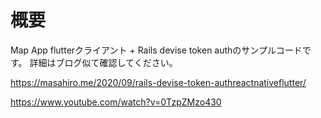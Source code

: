 # 概要
Map App
flutterクライアント + Rails devise token authのサンプルコードです。
詳細はブログ似て確認してください。

https://masahiro.me/2020/09/rails-devise-token-authreactnativeflutter/

https://www.youtube.com/watch?v=0TzpZMzo430
